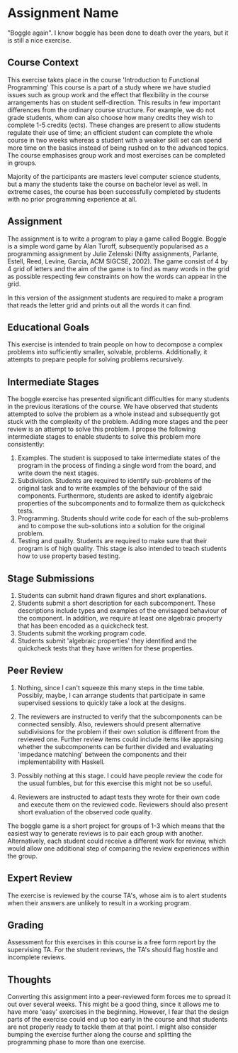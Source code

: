 # Assignment Name

"Boggle again". I know boggle has been done to death over the years, but
it is still a nice exercise.

## Course Context

This exercise takes place in the course 'Introduction to Functional Programming'
This course is a part of a study where we have studied issues such as group work
and the effect that flexibility in the course arrangements has on student self-direction. 
This results in few important differences from the ordinary course structure.
For example, we do not grade students, whom can also choose
how many credits they wish to complete 1-5 credits (ects). These changes
are present to allow students regulate their use of time; an efficient
student can complete the whole course in two weeks whereas a student with a weaker
skill set can spend more time on the basics instead of being rushed on to the
advanced topics. The course emphasises group work and most exercises can be
completed in groups. 

Majority of the participants are masters level computer science students,
but a many the students take the course on bachelor level as well.
In extreme cases, the course has been successfully completed by students
with no prior programming experience at all. 

## Assignment

The assignment is to write a program to play a game called Boggle.  Boggle is a
simple word game by Alan Turoff, subsequently popularised as a programming
assignment by Julie Zelenski (Nifty assignments, Parlante, Estell, Reed,
Levine, Garcia, ACM SIGCSE, 2002). The game consist of 4 by 4 grid of letters
and the aim of the game is to find as many words in the grid as possible
respecting few constraints on how the words can appear in the grid.

In this version of the assignment students are required to make a program that
reads the letter grid and prints out all the words it can find.

## Educational Goals

This exercise is intended to train people on how to decompose a complex
problems into sufficiently smaller, solvable, problems. Additionally, it
attempts to prepare people for solving problems recursively.

## Intermediate Stages

The boggle exercise has presented significant difficulties for many students
in the previous iterations of the course. We have observed that students attempted
to solve the problem as a whole instead and subsequently got stuck with the complexity
of the problem. Adding more stages and the peer review is an attempt to solve this
problem. I propse the following intermediate stages to enable students to solve
this problem more consistently: 

1) Examples. The student is supposed to take intermediate states of the program
   in the process of finding a single word from the board, and write down the
   next stages.
2) Subdivision. Students are required to identify sub-problems of the original
   task and to write examples of the behaviour of the said components. Furthermore,
   students are asked to identify algebraic properties of the subcomponents and
   to formalize them as quickcheck tests.
3) Programming. Students should write code for each of the sub-problems and to
   compose the sub-solutions into a solution for the original problem.
4) Testing and quality. Students are required to make sure that their program
   is of high quality. This stage is also intended to teach students how to
   use property based testing.

## Stage Submissions

1) Students can submit hand drawn figures and short explanations.
2) Students submit a short description for each subcomponent. These
   descriptions include types and examples of the envisaged behaviour of the component.
   In addition, we require at least one algebraic property that has been encoded as
   a quickcheck test. 
3) Students submit the working program code.
4) Students submit 'algebraic properties' they identified and the quickcheck
   tests that they have written for these properties.

## Peer Review

1) Nothing, since I can't squeeze this many steps in the time table.
   Possibly, maybe, I can arrange students that participate in same
   supervised sessions to quickly take a look at the designs.

2) The reviewers are instructed to verify that the subcomponents can
   be connected sensibly. Also, reviewers should present alternative
   subdivisions for the problem if their own solution is different from
   the reviewed one. Further review items could include items like appraising
   whether the subcomponents can be further divided and evaluating 
   'impedance matching' between the components and their implementability
   with Haskell.
     
3) Possibly nothing at this stage. I could have people review the code
   for the usual fumbles, but for this exercise this might not be so
   useful.

4) Reviewers are instructed to adapt tests they wrote for their own code
   and execute them on the reviewed code. Reviewers should also present 
   short evaluation of the observed code quality.

The boggle game is a short project for groups of 1-3 which means that
the easiest way to generate reviews is to pair each group with another.
Alternatively, each student could receive a different work for review, which
would allow one additional step of comparing the review experiences within
the group.

## Expert Review

The exercise is reviewed by the course TA's, whose aim is to
alert students when their answers are unlikely to result in
a working program. 

## Grading

Assessment for this exercises in this course is
a free form report by the supervising TA. For the student reviews,
the TA's should flag hostile and incomplete reviews.

## Thoughts

Converting this assignment into a peer-reviewed form forces me to spread it out
over several weeks. This might be a good thing, since it allows me to have more
'easy' exercises in the beginning.  However, I fear that the design parts of
the exercise could end up too early in the course and that students are not
properly ready to tackle them at that point. I might also consider bumping the
exercise further along the course and splitting the programming phase to more
than one exercise.



